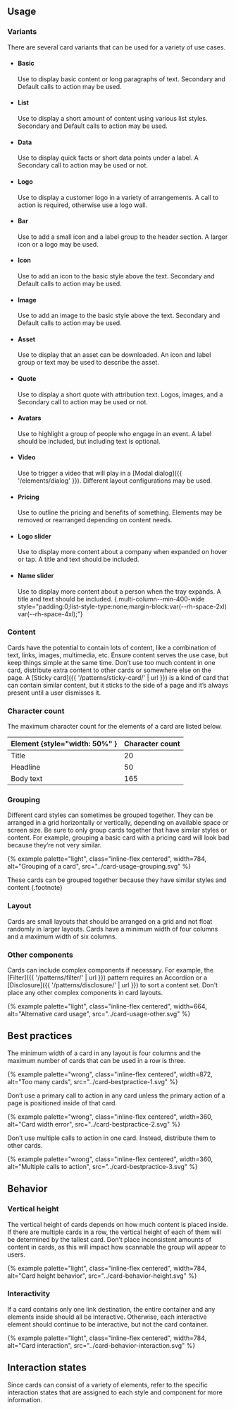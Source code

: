 ## Usage
### Variants
There are several card variants that can be used for a variety of use cases.

- #### Basic
  Use to display basic content or long paragraphs of text. Secondary and 
  Default calls to action may be used.

- #### List
  Use to display a short amount of content using various list styles. 
  Secondary and Default calls to action may be used.

- #### Data
  Use to display quick facts or short data points under a label. A Secondary 
  call to action may be used or not.

- #### Logo
  Use to display a customer logo in a variety of arrangements. A call to 
  action is required, otherwise use a logo wall.

- #### Bar
  Use to add a small icon and a label group to the header section. A larger 
  icon or a logo may be used.

- #### Icon
  Use to add an icon to the basic style above the text. Secondary and Default 
  calls to action may be used.

- #### Image
  Use to add an image to the basic style above the text. Secondary and Default 
  calls to action may be used.

- #### Asset
  Use to display that an asset can be downloaded. An icon and label group or 
  text may be used to describe the asset.

- #### Quote
  Use to display a short quote with attribution text. Logos, images, and a 
  Secondary call to action may be used or not.

- #### Avatars
  Use to highlight a group of people who engage in an event. A label should be 
  included, but including text is optional.

- #### Video
  Use to trigger a video that will play in a [Modal dialog]({{ 
  '/elements/dialog' }}). Different layout configurations may be used.

- #### Pricing
  Use to outline the pricing and benefits of something. Elements may be 
  removed or rearranged depending on content needs.

- #### Logo slider
  Use to display more content about a company when expanded on hover or tap. A 
  title and text should be included.

- #### Name slider
  Use to display more content about a person when the tray expands. A title 
  and text should be included.
  {.multi-column--min-400-wide style="padding:0;list-style-type:none;margin-block:var(--rh-space-2xl) var(--rh-space-4xl);"}

### Content
  Cards have the potential to contain lots of content, like a combination of 
  text, links, images, multimedia, etc. Ensure content serves the use case, but 
  keep things simple at the same time. Don’t use too much content in one card, 
  distribute extra content to other cards or somewhere else on the page. A 
  [Sticky card]({{ '/patterns/sticky-card/' | url }}) is a kind of card that can 
  contain similar content, but it sticks to the side of a page and it’s always 
  present until a user dismisses it.

### Character count
  The maximum character count for the elements of a card are listed below.

  | Element {style="width: 50%" } | Character count |
  |-------------------------------|-----------------|
  | Title                         | 20              |
  | Headline                      | 50              | 
  | Body text                     | 165             | 

### Grouping
  Different card styles can sometimes be grouped together. They can be arranged 
  in a grid horizontally or vertically, depending on available space or screen 
  size. Be sure to only group cards together that have similar styles or 
  content. For example, grouping a basic card with a pricing card will look bad 
  because they’re not very similar.

  {% example palette="light",
             class="inline-flex centered",
             width=784,
             alt="Grouping of a card",
             src="../card-usage-grouping.svg" %}

  These cards can be grouped together because they have similar styles and 
  content {.footnote}

### Layout
  Cards are small layouts that should be arranged on a grid and not float 
  randomly in larger layouts. Cards have a minimum width of four columns and a 
  maximum width of six columns.

### Other components
  Cards can include complex components if necessary. For example, the 
  [Filter]({{ '/patterns/filter/' | url }}) pattern requires an Accordion or a 
  [Disclosure]({{ '/patterns/disclosure/' | url }}) to sort a content set. Don't 
  place any other complex components in card layouts.

  {% example palette="light",
             class="inline-flex centered",
             width=664,
             alt="Alternative card usage",
             src="../card-usage-other.svg" %}



## Best practices
  The minimum width of a card in any layout is four columns and the maximum 
  number of cards that can be used in a row is three.

  {% example palette="wrong",
             class="inline-flex centered",
             width=872,
             alt="Too many cards",
             src="../card-bestpractice-1.svg" %}

  Don’t use a primary call to action in any card unless the primary action of a 
  page is positioned inside of that card.

  {% example palette="wrong",
             class="inline-flex centered",
             width=360,
             alt="Card width error",
             src="../card-bestpractice-2.svg" %}

  Don’t use multiple calls to action in one card. Instead, distribute them to 
  other cards.

  {% example palette="wrong",
             class="inline-flex centered",
             width=360,
             alt="Multiple calls to action",
             src="../card-bestpractice-3.svg" %}



## Behavior
### Vertical height
  The vertical height of cards depends on how much content is placed inside. If 
  there are multiple cards in a row, the vertical height of each of them will be 
  determined by the tallest card. Don’t place inconsistent amounts of content in 
  cards, as this will impact how scannable the group will appear to users.

  {% example palette="light",
             class="inline-flex centered",
             width=784,
             alt="Card height behavior",
             src="../card-behavior-height.svg" %}

### Interactivity
  If a card contains only one link destination, the entire container and any 
  elements inside should all be interactive. Otherwise, each interactive element 
  should continue to be interactive, but not the card container.

  {% example palette="light",
             class="inline-flex centered",
             width=784,
             alt="Card interaction",
             src="../card-behavior-interaction.svg" %}


## Interaction states
  Since cards can consist of a variety of elements, refer to the specific 
  interaction states that are assigned to each style and component for more 
  information.

